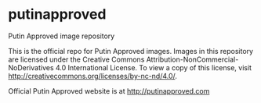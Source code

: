 # putinapproved
Putin Approved image repository

This is the official repo for Putin Approved images. Images in this repository are licensed under the Creative Commons
Attribution-NonCommercial-NoDerivatives 4.0 International License. To view a copy of this license,
visit http://creativecommons.org/licenses/by-nc-nd/4.0/.

Official Putin Approved website is at http://putinapproved.com
